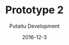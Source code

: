 ---
title: 'Prototype 2'
footer: d27bd9b77239ed4ed6384199c0867d749f549842
sections:
    -
        template: banner
        text: '# Dog Playground'
        color: '#8ad9d5'
        theme: light
    -
        template: richTextSection
        text: "<iframe allowfullscreen=\"true\" frameborder=\"0\" height=\"823\" mozallowfullscreen=\"true\" src=\"https://docs.google.com/presentation/d/e/2PACX-1vTtsoj-MoTRK8sDAlQdLwk9a7oUGNAizU4TId6jne-prkdVLSFLNy1CqcEt20Gbl-OmlUrxmezTzhzF/embed?start=false&amp;loop=false&amp;delayms=3000\" webkitallowfullscreen=\"true\" width=\"1058\"></iframe>\n\n## Why not kids?\n\nWhen people talk about playgroundsn they're usually for children, but we want to design a park where adults can also play, as\_we want to promote free form play in adulthood. We first thought of making a playground for parents to participate in their children's play, but worried that they will not play freely because they are there as parents, they have to behave in certain ways and they have to prioritise taking care of their children over being playful.\n\nA big challenge in making adults play is that they might feel anxious if their playfulness would be perceived negatively by others as being childish, irresponsible, stupid or even inappropriate. We attempt to tackle the problem by providing them with an occasion, a reason that makes it ok to be playful, and a trusted companion to make them feel safe.\n\nIt is often believed that some single dog owners go to dog parks to socialize romantically with other dog owners. We got some inspiration from this and looked into dog's role in motivating human and promoting certain behaviour.\n\n## Why play with dogs?\n\nIn short, dogs are good facilitators for human play because they have personal connections with humans, and therefore can motivate human behaviour and trigger their emotions. In fact, one can say that dogs are one of the important toys for humans in this dog playground. Play activities with dogs easily facilitate self expression as one can tell a lot by the way they interact with dogs.\n\nWe think that dogs are perfect for the role of companion. Humans decide\_what feature of dogs are to be kept from breeding, dogs are to a high extent tailored to human taste. They also enjoy bonding with humans, and will stay with and follow the human they bond with, unlike cats. To some, the dog's company is just like one of friends or family. Dogs also like\_to go out and interact with humans and this can motivate humans to socialize and be physically active because a responsible dog owner will walk their dog even if they don't feel like it themselves to fulfill the dog's need. For some, dogs are their running partner, giving them a reason to exercise. Very commonly dogs are good at \"making\" humans break out of a task and do something not out of their will. E.g. stop working to feed the dog because it is barking. Nevertheless, owning dogs create a common topic for socialising as a shared interest, usually dog owners have a general interest in dogs, not just their own dog, meaning they are interested to know about each other's dogs and it can trigger conversations. It is pleasurable to play with dogs as dogs are generally enthusiastic about playing with humans and they can be taught to play in ways that humans prefer.\n\n## Why a dog playground?\n\nA problem is currently that dog parks are mostly designed only for interactions within dogs and within humans: human talks while dogs play with each other and run around. Dogs and humans have less bonding activities after we stopped hunting with dogs. We want to provide a shared,safe space for humans and dogs to bond and interact through playing. In the playground, every interaction facilities involves both human and dogs.\n\n## Promote flow in the playground\n\nThe pond area could be the most interesting part of the park as there are not many pools that allow dogs and human to be in water at the same time. Therefore it is placed in the far end of the entrance to encourage visitors to explore the rest of the playground. The tube maze and the squeaky rope walls are signifyers of the moving direction in the playground .The basket and balls is also possible to be used in a way that visitors can start in one end and ends in another end, leading to another part of the playground.\n\n## Camping?\n\n### Water Sprinklers\n\nTo facilitate visitor traversal across areas, the water tank has a limited capacity and needs a few second of waiting time for it to be refilled and become usable again. This provides an incentive to move on. To further promote movements, lights can be added on the buttons which blinks in a manner that suggest a path.\n\n### Baskets and balls\n\nThere are several baskets available for several people/dogs to use it at the same time. To promote movements, the ball trays lead to another location so players need to move there to get the ball to continue playing. They could also be labelled with different levels.\n\n### Dog interaction box\n\nTo avoid people using the interaction box for too long, the interaction box can be operated in sessions. A session needs to be activated by human pressing the start button on top of the box, and a session may end after 4 button press by the dog. The session ends with a sound or a \"Thanks for playing\" message.\n\n## Safey concerns\n\nCoupling safety concerns and maintanence requirements of the playground, the enty to the playground should not be free, guests should be admitted at the entrance. This ensure that the security staff at the entrance can check the visitors and the dogs, and refuse entrance if necessary.At the entrance of the playground there should some some safety information and disclaimers.\n\n### Dogs\n\nOnly friendly, non-aggressive dogs are welcomed. There will be a greeting, reception area near the entrance of the playground,where trained staff member will interact with the dog to see if the dog is safe to interact with unfamiliar human and dogs. Since the area will be crowded with other visitors and dogs, dogs that are not well trained/socialised can be spotted out as will likely show aggressive behavior due to the stress and anxiety. Aggressive or dangerous dogs will be denied entry for the playground until they pass a recognised socialising courses and have been checked again.\n\n### Children\n\nChildren should be minimum 6 years old to be allowed to enter. An age where they are able to refrain from having spontaneous movements and can be taught how to behave around dogs. For small children, there can be an designated area for small kids to learn how to interact with dogs with a personnel's presence.\n\n### Emergency\n\nSince the tube maze is closed area, there is a risk that dogs might start up a fight. Therefore we decide to place a few exits throughout the maze, and some emergency button that either sprays water or produce a high pitched sounds to break up dogs. Around the park there should be emergency phones where personnel can locate the area and get there to help.\n\n## Encouraging human play\n\n### What dogs can offer\n\nBy making signs with catchy phrase and short information throughout the park, we try to communicate the benefits for humans to play with their dogs. For example titles like \"you dog walk you\" or \"your dog keeps you fit and happy\" , and information on how dogs can potentially improve lifestyle and social relationship if humans are engaged them. Some facts and cases can be borrowed from the use of dog therapy.\n\n### Missions and challenges\n\nWe could provide mission suggestions, where human and dogs has to work together to achieve. For example, in the sprinklers, instructing the dog to attack several number of visitors passing by. Another example could be include some signs on the interaction box showing what each button does in every round, so the dog owner can guide the dog to press on a specific button. The mission could be to trick the dog, or to let the dog gets 4 dog treats in a row. The machine can also provide feedback in this case whether the mission is accomplished.\n\n### Competitions and events\n\nNear the entrance and cafe area, there will be TV screens with notice boards. They can facilitates photo competition to encourage people to capture happy moments in the playground. The theme of these competition promotes interaction, one of it could be \"Your dog is enjoying this as much as you do\". Visitors can vote for winners, and the photos or videos could be shared on social media. The screens also allow for the possibility to hold events like gatherings and matches in the playground showing information of the time, theme, and location."
meta:
    id: abdf86cac7dad7a64b2d6dadcb06d781bb42a11e
    parentId: f8d133111ad5ddad52a465c47d7cdbef5923fc8d
    language: en
date: '2016-12-3'
author: 'Putaitu Development'
permalink: /prototype-2/
layout: sectionPage
---